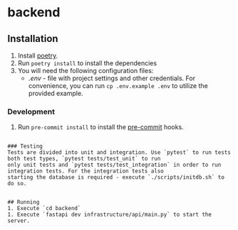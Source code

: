 # backend

## Installation
1. Install [poetry](https://python-poetry.org/docs/#installation).
2. Run `poetry install` to install the dependencies
3. You will need the following configuration files:
    - *.env* - file with project settings and other credentials. For convenience, you can run `cp .env.example .env` to utilize the provided example.

### Development
1. Run `pre-commit install` to install the [pre-commit](https://pre-commit.com/) hooks.
```shell

### Testing
Tests are divided into unit and integration. Use `pytest` to run tests both test types, `pytest tests/test_unit` to run
only unit tests and `pytest tests/test_integration` in order to run integration tests. For the integration tests also
starting the database is required - execute `./scripts/initdb.sh` to do so.


## Running
1. Execute `cd backend`
1. Execute `fastapi dev infrastructure/api/main.py` to start the server.
